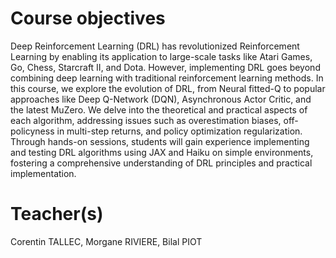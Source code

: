 # Course objectives
Deep Reinforcement Learning (DRL) has revolutionized Reinforcement Learning by enabling its application to large-scale tasks like Atari Games, Go, Chess, Starcraft II, and Dota. However, implementing DRL goes beyond combining deep learning with traditional reinforcement learning methods. In this course, we explore the evolution of DRL, from Neural fitted-Q to popular approaches like Deep Q-Network (DQN), Asynchronous Actor Critic, and the latest MuZero. We delve into the theoretical and practical aspects of each algorithm, addressing issues such as overestimation biases, off-policyness in multi-step returns, and policy optimization regularization. Through hands-on sessions, students will gain experience implementing and testing DRL algorithms using JAX and Haiku on simple environments, fostering a comprehensive understanding of DRL principles and practical implementation.
# Teacher(s)
Corentin TALLEC, Morgane RIVIERE, Bilal PIOT
